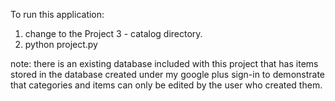 To run this application:

1. change to the Project 3 - catalog directory.
4. python project.py


note: there is an existing database included with this project that has items stored in the database created under my google plus sign-in to demonstrate that categories and items can only be edited by the user who created them.
